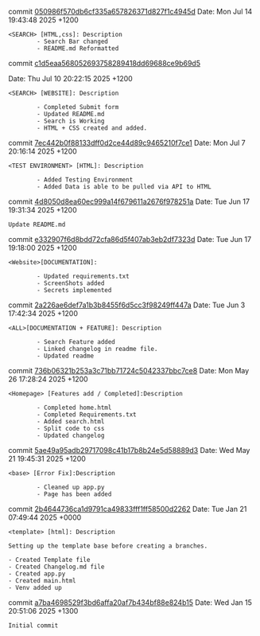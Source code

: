 commit [050986f570db6cf335a657826371d827f1c4945d](https://github.com/BruceYoung19/OldTimeNews/commit/050986f570db6cf335a657826371d827f1c4945d)
Date:   Mon Jul 14 19:43:48 2025 +1200

    <SEARCH> [HTML,css]: Description
            - Search Bar changed
            - README.md Reformatted

commit [c1d5eaa568052693758289418dd69688ce9b69d5](https://github.com/BruceYoung19/OldTimeNews/commit/c1d5eaa568052693758289418dd69688ce9b69d5)

Date:   Thu Jul 10 20:22:15 2025 +1200

    <SEARCH> [WEBSITE]: Description

            - Completed Submit form
            - Updated README.md
            - Search is Working
            - HTML + CSS created and added.

commit [7ec442b0f88133dff0d2ce44d89c9465210f7ce1](https://github.com/BruceYoung19/OldTimeNews/commit/7ec442b0f88133dff0d2ce44d89c9465210f7ce1)
Date:   Mon Jul 7 20:16:14 2025 +1200

    <TEST ENVIRONMENT> [HTML]: Description

            - Added Testing Environment
            - Added Data is able to be pulled via API to HTML

commit [4d8050d8ea60ec999a14f679611a2676f978251a](https://github.com/BruceYoung19/OldTimeNews/commit/4d8050d8ea60ec999a14f679611a2676f978251a)
Date:   Tue Jun 17 19:31:34 2025 +1200

    Update README.md

commit [e332907f6d8bdd72cfa86d5f407ab3eb2df7323d](https://github.com/BruceYoung19/OldTimeNews/commit/e332907f6d8bdd72cfa86d5f407ab3eb2df7323d)
Date:   Tue Jun 17 19:18:00 2025 +1200

    <Website>[DOCUMENTATION]:

            - Updated requirements.txt
            - ScreenShots added
            - Secrets implemented

commit [2a226ae6def7a1b3b8455f6d5cc3f98249ff447a](https://github.com/BruceYoung19/OldTimeNews/commit/2a226ae6def7a1b3b8455f6d5cc3f98249ff447a)
Date:   Tue Jun 3 17:42:34 2025 +1200

    <ALL>[DOCUMENTATION + FEATURE]: Description

            - Search Feature added
            - Linked changelog in readme file.
            - Updated readme

commit [736b06321b253a3c71bb71724c5042337bbc7ce8](https://github.com/BruceYoung19/OldTimeNews/commit/736b06321b253a3c71bb71724c5042337bbc7ce8)
Date:   Mon May 26 17:28:24 2025 +1200

    <Homepage> [Features add / Completed]:Description

            - Completed home.html
            - Completed Requirements.txt
            - Added search.html
            - Split code to css
            - Updated changelog

commit [5ae49a95adb29717098c41b17b8b24e5d58889d3](https://github.com/BruceYoung19/OldTimeNews/commit/5ae49a95adb29717098c41b17b8b24e5d58889d3)
Date:   Wed May 21 19:45:31 2025 +1200

    <base> [Error Fix]:Description
    
            - Cleaned up app.py
            - Page has been added

commit [2b4644736ca1d9791ca49833fff1ff58500d2262](https://github.com/BruceYoung19/OldTimeNews/commit/2b4644736ca1d9791ca49833fff1ff58500d2262)
Date:   Tue Jan 21 07:49:44 2025 +0000

    <template> [html]: Description
    
    Setting up the template base before creating a branches.
    
    - Created Template file
    - Created Changelog.md file
    - Created app.py
    - Created main.html
    - Venv added up

commit [a7ba4698529f3bd6affa20af7b434bf88e824b15](https://github.com/BruceYoung19/OldTimeNews/commit/a7ba4698529f3bd6affa20af7b434bf88e824b15)
Date:   Wed Jan 15 20:51:06 2025 +1300

    Initial commit
